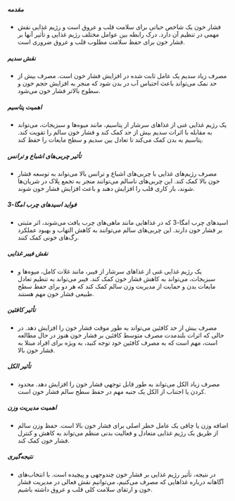 ##### مقدمه
* فشار خون یک شاخص حیاتی برای سلامت قلب و عروق است و رژیم غذایی نقش مهمی در تنظیم آن دارد. درک رابطه بین عوامل مختلف رژیم غذایی و تأثیر آنها بر فشار خون برای حفظ سلامت مطلوب قلب و عروق ضروری است.

##### نقش سدیم
* مصرف زیاد سدیم یک عامل ثابت شده در افزایش فشار خون است. مصرف بیش از حد نمک می‌تواند باعث احتباس آب در بدن شود که منجر به افزایش حجم خون و سطوح بالاتر فشار خون می‌شود.

##### اهمیت پتاسیم
* یک رژیم غذایی غنی از غذاهای سرشار از پتاسیم، مانند میوه‌ها و سبزیجات، می‌تواند به مقابله با اثرات سدیم بیش از حد کمک کند و فشار خون سالم را تقویت کند. پتاسیم به بدن کمک می‌کند تا تعادل بین سدیم و سطح مایعات را حفظ کند.

##### تأثیر چربی‌های اشباع و ترانس
* مصرف رژیم‌های غذایی با چربی‌های اشباع و ترانس بالا می‌تواند به توسعه فشار خون بالا کمک کند. این چربی‌های ناسالم می‌توانند منجر به تجمع پلاک در شریان‌ها شوند، بار کاری قلب را افزایش دهند و باعث افزایش فشار خون شوند.

##### فواید اسیدهای چرب امگا-3
* اسیدهای چرب امگا-3 که در غذاهایی مانند ماهی‌های چرب یافت می‌شوند، اثر مثبتی بر فشار خون دارند. این چربی‌های سالم می‌توانند به کاهش التهاب و بهبود عملکرد رگ‌های خونی کمک کنند.

##### نقش فیبر غذایی
* یک رژیم غذایی غنی از غذاهای سرشار از فیبر، مانند غلات کامل، میوه‌ها و سبزیجات، می‌تواند به کاهش فشار خون کمک کند. فیبر می‌تواند به تنظیم تعادل مایعات بدن و حمایت از مدیریت وزن سالم کمک کند که هر دو برای حفظ سطح طبیعی فشار خون مهم هستند.

##### تأثیر کافئین
* مصرف بیش از حد کافئین می‌تواند به طور موقت فشار خون را افزایش دهد. در حالی که اثرات بلندمدت مصرف متوسط کافئین بر فشار خون هنوز در حال مطالعه است، مهم است که به مصرف کافئین خود توجه کنید، به ویژه برای افراد مبتلا به فشار خون بالا.

##### تأثیر الکل
* مصرف زیاد الکل می‌تواند به طور قابل توجهی فشار خون را افزایش دهد. محدود کردن یا اجتناب از الکل یک جنبه مهم در حفظ سطح سالم فشار خون است.

##### اهمیت مدیریت وزن
* اضافه وزن یا چاقی یک عامل خطر اصلی برای فشار خون بالا است. حفظ وزن سالم از طریق یک رژیم غذایی متعادل و فعالیت بدنی منظم می‌تواند به کاهش و کنترل فشار خون کمک کند.

##### نتیجه‌گیری
* در نتیجه، تأثیر رژیم غذایی بر فشار خون چندوجهی و پیچیده است. با انتخاب‌های آگاهانه درباره غذاهایی که مصرف می‌کنیم، می‌توانیم نقش فعالی در مدیریت فشار خون و ارتقای سلامت کلی قلب و عروق داشته باشیم.